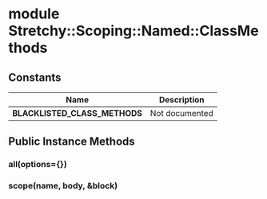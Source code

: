 # module Stretchy::Scoping::Named::ClassMethods [](#module-Stretchy::Scoping::Named::ClassMethods) [](#top)
 ## Constants
 | Name | Description |
 | ---- | ----------- |
 | **BLACKLISTED_CLASS_METHODS[](#BLACKLISTED_CLASS_METHODS)** | Not documented |
 ## Public Instance Methods
 ### all(options={}) [](#method-i-all)
 ### scope(name, body, &block) [](#method-i-scope)
 